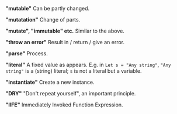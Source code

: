 **"mutable"** Can be partly changed.

**"mutatation"** Change of parts.

**"mutate", "immutable" etc.** Similar to the above.

**"throw an error"** Result in / return / give an error.

**"parse"** Process.

**"literal"** A fixed value as appears. E.g. in `Let s = "Any string"`, `"Any string"` is a (string) literal; `s` is not a literal but a variable.

**"instantiate"** Create a new instance.

**"DRY"** "Don't repeat yourself", an important principle.

**"IIFE"** Immediately Invoked Function Expression.
